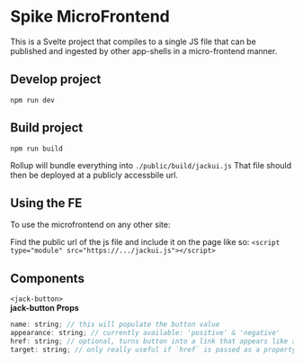 # Spike MicroFrontend

This is a Svelte project that compiles to a single JS file that can be published and ingested by other app-shells in a micro-frontend manner.

## Develop project
`npm run dev`

## Build project
`npm run build`

Rollup will bundle everything into `./public/build/jackui.js`
That file should then be deployed at a publicly accessbile url.

## Using the FE
To use the microfrontend on any other site:

Find the public url of the js file and include it on the page like so: `<script type="module" src="https://.../jackui.js"></script>`

## Components

`<jack-button>`  
**jack-button Props**  
```js
name: string; // this will populate the button value
appearance: string; // currently available: 'positive' & 'negative'
href: string; // optional, turns button into a link that appears like a button
target: string; // only really useful if `href` is passed as a property
```